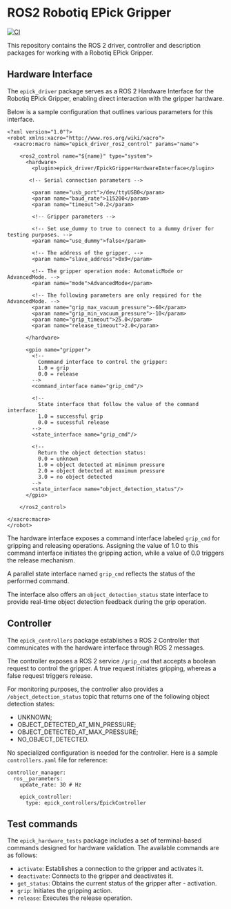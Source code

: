 # ROS2 Robotiq EPick Gripper

[![CI](https://github.com/PickNikRobotics/ros2_epick_gripper/actions/workflows/industrial_ci_action.yml/badge.svg)](https://github.com/PickNikRobotics/ros2_epick_gripper/actions/workflows/industrial_ci_action.yml)

This repository contains the ROS 2 driver, controller and description packages for working with a Robotiq EPick Gripper.

## Hardware Interface

The `epick_driver` package serves as a ROS 2 Hardware Interface for the Robotiq EPick Gripper, enabling direct interaction with the gripper hardware.

Below is a sample configuration that outlines various parameters for this interface.

```
<?xml version="1.0"?>
<robot xmlns:xacro="http://www.ros.org/wiki/xacro">
  <xacro:macro name="epick_driver_ros2_control" params="name">

    <ros2_control name="${name}" type="system">
      <hardware>
        <plugin>epick_driver/EpickGripperHardwareInterface</plugin>

       <!-- Serial connection parameters -->

        <param name="usb_port">/dev/ttyUSB0</param>
        <param name="baud_rate">115200</param>
        <param name="timeout">0.2</param>

        <!-- Gripper parameters -->

        <!-- Set use_dummy to true to connect to a dummy driver for testing purposes. -->
        <param name="use_dummy">false</param>

        <!-- The address of the gripper. -->
        <param name="slave_address">0x9</param>

        <!-- The gripper operation mode: AutomaticMode or AdvancedMode. -->
        <param name="mode">AdvancedMode</param>

        <!-- The following parameters are only required for the AdvancedMode. -->
        <param name="grip_max_vacuum_pressure">-60</param>
        <param name="grip_min_vacuum_pressure">-10</param>
        <param name="grip_timeout">25.0</param>
        <param name="release_timeout">2.0</param>

      </hardware>

      <gpio name="gripper">
        <!--
          Commmand interface to control the gripper:
          1.0 = grip
          0.0 = release
        -->
        <command_interface name="grip_cmd"/>

        <!--
          State interface that follow the value of the command interface:
          1.0 = successful grip
          0.0 = sucessful release
        -->
        <state_interface name="grip_cmd"/>

        <!--
          Return the object detection status:
          0.0 = unknown
          1.0 = object detected at minimum pressure
          2.0 = object detected at maximum pressure
          3.0 = no object detected
        -->
        <state_interface name="object_detection_status"/>
      </gpio>

    </ros2_control>

</xacro:macro>
</robot>
```

The hardware interface exposes a command interface labeled `grip_cmd` for gripping and releasing operations. Assigning the value of 1.0 to this command interface initiates the gripping action, while a value of 0.0 triggers the release mechanism.

A parallel state interface named `grip_cmd` reflects the status of the performed command.

The interface also offers an `object_detection_status` state interface to provide real-time object detection feedback during the grip operation.

## Controller

The `epick_controllers` package establishes a ROS 2 Controller that communicates with the hardware interface through ROS 2 messages.

The controller exposes a ROS 2 service `/grip_cmd` that accepts a boolean request to control the gripper. A true request initiates gripping, whereas a false request triggers release.

For monitoring purposes, the controller also provides a `/object_detection_status` topic that returns one of the following object detection states:

- UNKNOWN;
- OBJECT_DETECTED_AT_MIN_PRESSURE;
- OBJECT_DETECTED_AT_MAX_PRESSURE;
- NO_OBJECT_DETECTED.

No specialized configuration is needed for the controller. Here is a sample `controllers.yaml` file for reference:

```
controller_manager:
  ros__parameters:
    update_rate: 30 # Hz

    epick_controller:
      type: epick_controllers/EpickController
```

## Test commands

The `epick_hardware_tests` package includes a set of terminal-based commands designed for hardware validation. The available commands are as follows:

- `activate`: Establishes a connection to the gripper and activates it.
- `deactivate`: Connects to the gripper and deactivates it.
- `get_status`: Obtains the current status of the gripper after - activation.
- `grip`: Initiates the gripping action.
- `release`: Executes the release operation.
